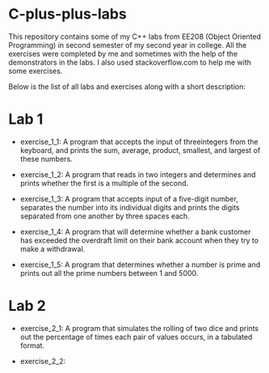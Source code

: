 # C-plus-plus-labs
This repository contains some of my C++ labs from EE208 (Object Oriented Programming) in second semester of my second year in college. All the exercises were completed by me and sometimes with the help of the demonstrators in the labs. I also used stackoverflow.com to help me with some exercises.

Below is the list of all labs and exercises along with a short description:

# Lab 1
  - exercise_1_1: A program that accepts the input of threeintegers from the keyboard, and  prints the sum, average, product, smallest, and largest of these numbers.
  
  - exercise_1_2: A program that reads in two integers and determines and prints whether the first is a multiple of the second.
  
  - exercise_1_3: A program that accepts input of a five-digit number, separates the number into its individual digits and prints the digits  separated from one another by three spaces each.
  
  - exercise_1_4: A program that will determine whether a bank customer has exceeded the overdraft limit on their bank account when they try to make a withdrawal.
  
  - exercise_1_5: A program that determines whether a number is prime and prints out all the prime numbers between 1 and 5000.
  
  # Lab 2
  
  - exercise_2_1: A program that simulates the rolling of two dice and prints out the percentage of times each pair of values occurs, in a tabulated format.
  
  - exercise_2_2: 
